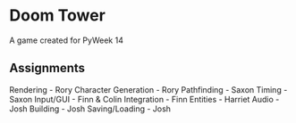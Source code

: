 Doom Tower
=========

A game created for PyWeek 14

Assignments
-----------
Rendering - Rory
Character Generation - Rory
Pathfinding - Saxon
Timing - Saxon
Input/GUI - Finn & Colin
Integration - Finn
Entities - Harriet
Audio - Josh
Building - Josh
Saving/Loading - Josh

